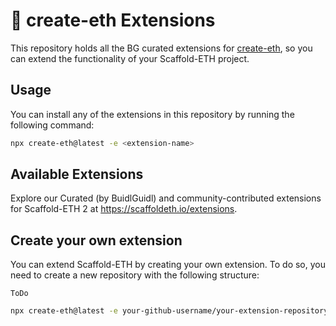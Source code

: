 # 🔌 create-eth Extensions

This repository holds all the BG curated extensions for [create-eth](https://github.com/scaffold-eth/create-eth), so you can extend the functionality of your Scaffold-ETH project.

## Usage

You can install any of the extensions in this repository by running the following command:

```bash
npx create-eth@latest -e <extension-name>
```

## Available Extensions

Explore our Curated (by BuidlGuidl) and community-contributed extensions for Scaffold-ETH 2 at https://scaffoldeth.io/extensions.

## Create your own extension

You can extend Scaffold-ETH by creating your own extension. To do so, you need to create a new repository with the following structure:

`ToDo`

```bash
npx create-eth@latest -e your-github-username/your-extension-repository:branch-name # branch-name is optional
```
